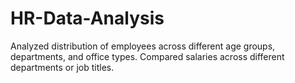 # HR-Data-Analysis
Analyzed distribution of employees across different age groups, departments, and office types. Compared salaries across different departments or job titles.
